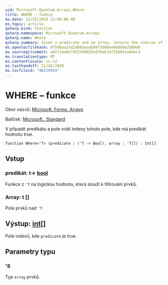 ```yaml
---
uid: Microsoft.Quantum.Arrays.Where
title: WHERE – funkce
ms.date: 11/25/2020 12:00:00 AM
ms.topic: article
qsharp.kind: function
qsharp.namespace: Microsoft.Quantum.Arrays
qsharp.name: Where
qsharp.summary: Given a predicate and an array, returns the indices of that array where the predicate is true.
ms.openlocfilehash: 97598aa25d2d085aaab94f3d60ee64db9e2b89d6
ms.sourcegitcommit: a87c1aa8e7453360025e47ba614f25b02ea84ec3
ms.translationtype: MT
ms.contentlocale: cs-CZ
ms.lasthandoff: 11/26/2020
ms.locfileid: "96219919"
---
```

# <a name="where-function"></a>WHERE – funkce

Obor názvů: [Microsoft. Forms. Arrays](xref:Microsoft.Quantum.Arrays)

Balíček: [Microsoft.. Standard](https://nuget.org/packages/Microsoft.Quantum.Standard)


V případě predikátu a pole vrátí indexy tohoto pole, kde má predikát hodnotu true.

```qsharp
function Where<'T> (predicate : ('T -> Bool), array : 'T[]) : Int[]
```


## <a name="input"></a>Vstup

### <a name="predicate--t---bool"></a>predikát: t-> [bool](xref:microsoft.quantum.lang-ref.bool)

Funkce z `'T` na logickou hodnotu, která slouží k filtrování prvků.


### <a name="array--t"></a>Array: t []

Pole prvků nad `'T` .



## <a name="output--int"></a>Výstup: [int](xref:microsoft.quantum.lang-ref.int)[]

Pole indexů, kde `predicate` je true.

## <a name="type-parameters"></a>Parametry typu

### <a name="t"></a>'S

Typ `array` prvků.
